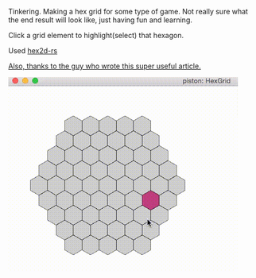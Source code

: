 Tinkering. Making a hex grid for some type of game. Not really sure what the end result will look like, just having fun and learning.

Click a grid element to highlight(select) that hexagon.

Used [hex2d-rs](https://github.com/dpc/hex2d-rs) 

[Also, thanks to the guy who wrote this super useful article.](http://www.redblobgames.com/grids/hexagons/)

![A hex grid with a border!](rust_hex_grid.gif)